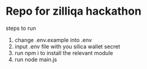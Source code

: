 # Repo for zilliqa hackathon

steps to run
1. change .env.example into .env
2. input .env file with you silica wallet secret
3. run npm i to install the relevant module
4. run node main.js